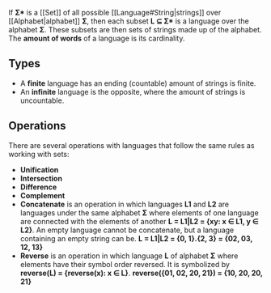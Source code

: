 If **Σ\*** is a [[Set]] of all possible [[Language#String|strings]] over [[Alphabet|alphabet]] **Σ**, then each subset **L ⊆ Σ\*** is a language over the alphabet **Σ**. These subsets are then sets of strings made up of the alphabet. The **amount of words** of a language is its cardinality. 

## Types
- A **finite** language has an ending (countable) amount of strings is finite.
- An **infinite** language is the opposite, where the amount of strings is uncountable.
## Operations
There are several operations with languages that follow the same rules as working with sets:
- **Unification**
- **Intersection**
- **Difference**
- **Complement**
- **Concatenate** is an operation in which languages **L1** and **L2** are languages under the same alphabet **Σ** where elements of one language are connected with the elements of another **L = L1|L2 = {xy: x ∈ L1, y ∈ L2}**. An empty language cannot be concatenate, but a language containing an empty string can be.
	**L = L1|L2 = {0, 1}.{2, 3} = {02, 03, 12, 13}**
- **Reverse** is an operation in which language **L** of alphabet **Σ** where elements have their symbol order reversed. It is symbolized by **reverse(L) = {reverse(x):  x ∈ L}**.
	**reverse({01, 02, 20, 21}) = {10, 20, 20, 21}**
